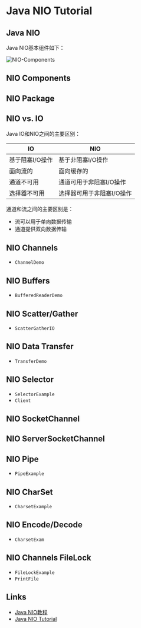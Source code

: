 # Java NIO Tutorial

## Java NIO
Java NIO基本组件如下：

![NIO-Components](https://www.wailian.work/images/2018/09/07/NIO-Components.png)

## NIO Components

## NIO Package

## NIO vs. IO
Java IO和NIO之间的主要区别：

IO | NIO
------|------
基于阻塞I/O操作 | 基于非阻塞I/O操作
面向流的 | 面向缓存的
通道不可用 | 通道可用于非阻塞I/O操作
选择器不可用 | 选择器可用于非阻塞I/O操作

通道和流之间的主要区别是：
- 流可以用于单向数据传输
- 通道提供双向数据传输

## NIO Channels
- `ChannelDemo`

## NIO Buffers
- `BufferedReaderDemo`

## NIO Scatter/Gather
- `ScatterGatherIO`

## NIO Data Transfer
- `TransferDemo`

## NIO Selector
- `SelectorExample`
- `Client`

## NIO SocketChannel

## NIO ServerSocketChannel

## NIO Pipe
- `PipeExample`

## NIO CharSet
- `CharsetExample`

## NIO Encode/Decode
- `CharsetExam`

## NIO Channels FileLock
- `FileLockExample`
- `PrintFile`

## Links
- [Java NIO教程](https://www.yiibai.com/java_nio/)
- [Java NIO Tutorial](https://www.javatpoint.com/java-nio)